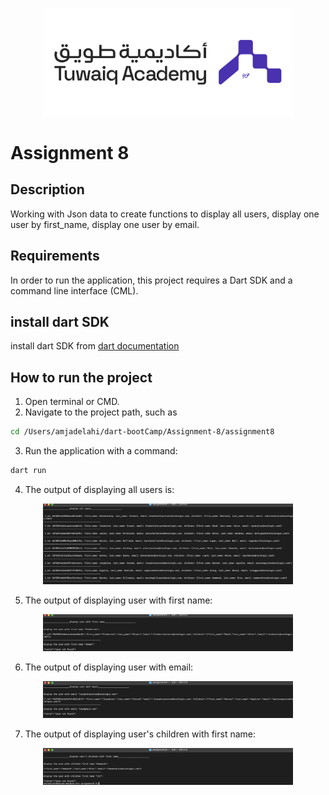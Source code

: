 <p align="center">
<img src="assets/tuwaiq_academy_logo.png" alt="Tuwaiq" width="400"/>
<br/>

# Assignment 8

## Description

 Working with Json data to create functions to display all users, display one user by first_name, display one user by email.

## Requirements

 In order to run the application, this project requires a Dart SDK and a command line interface (CML).

## install dart SDK
 install dart SDK from [dart documentation](https://dart.dev/get-dart)

## How to run the project

1. Open terminal or CMD.
2. Navigate to the project path, such as 
```bash
cd /Users/amjadelahi/dart-bootCamp/Assignment-8/assignment8

```
 3. Run the application with a command: 
```bash
dart run
```
 4. The output of displaying all users is:
      
<p align="center">
<img src="assets/display_all_users.png" alt="display_all_users" width="400"/>
<br/>

5. The output of displaying user with first name:

<p align="center">
<img src="assets/display_user_with_firstName.png" alt="display_user_with_firstName" width="400"/>
<br/>

6. The output of displaying user with email:

<p align="center">
<img src="assets/display_user_with_email.png" alt="isplay_user_with_email" width="400"/>
<br/>

7. The output of displaying user's children with first name:

<p align="center">
<img src="assets/display_user_children.png" alt="display_user_children" width="400"/>
<br/>


